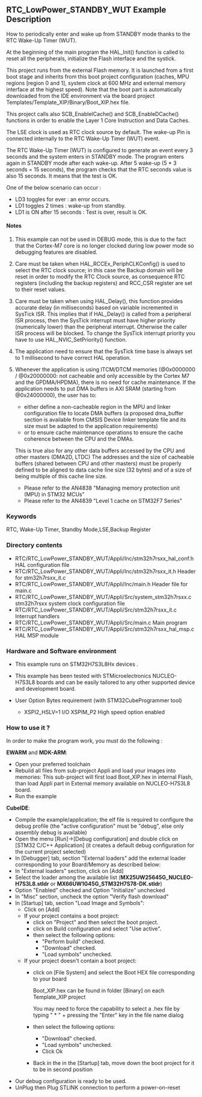 ## <b>RTC_LowPower_STANDBY_WUT Example Description</b>

How to periodically enter and wake up from STANDBY mode thanks to the RTC Wake-Up Timer (WUT).

At the beginning of the main program the HAL_Init() function is called to reset
all the peripherals, initialize the Flash interface and the systick.

This project runs from the external Flash memory. It is launched from a first boot stage and inherits from this boot project
configuration (caches, MPU regions [region 0 and 1], system clock at 600 MHz and external memory interface at the highest speed).
Note that the boot part is automatically downloaded from the IDE environment via the board project Templates/Template_XIP/Binary/Boot_XIP.hex file.

This project calls also SCB_EnableICache() and SCB_EnableDCache() functions in order to enable
the Layer 1 Core Instruction and Data Caches.

The LSE clock is used as RTC clock source by default.
The wake-up Pin is connected internally to the RTC Wake-Up Timer (WUT) event.

The RTC Wake-Up Timer (WUT) is configured to generate an event every 3 seconds and the system enters in STANDBY mode.
The program enters again in STANDBY mode after each wake-up.
After 5 wake-up (5 * 3 seconds = 15 seconds), the program checks that the RTC seconds value is also 15 seconds.
It means that the test is OK.

One of the below scenario can occur :

 - LD3 toggles for ever : an error occurs.
 - LD1 toggles 2 times : wake-up from standby.
 - LD1 is ON after 15 seconds : Test is over, result is OK.


#### <b>Notes</b>

 1. This example can not be used in DEBUG mode, this is due to the fact
    that the Cortex-M7 core is no longer clocked during low power mode
    so debugging features are disabled.

 2. Care must be taken when HAL_RCCEx_PeriphCLKConfig() is used to select
    the RTC clock source; in this case the Backup domain will be reset in
    order to modify the RTC Clock source, as consequence RTC registers (including
    the backup registers) and RCC_CSR register are set to their reset values.

 3. Care must be taken when using HAL_Delay(), this function provides accurate delay (in milliseconds)
    based on variable incremented in SysTick ISR. This implies that if HAL_Delay() is called from
    a peripheral ISR process, then the SysTick interrupt must have higher priority (numerically lower)
    than the peripheral interrupt. Otherwise the caller ISR process will be blocked.
    To change the SysTick interrupt priority you have to use HAL_NVIC_SetPriority() function.

 4. The application need to ensure that the SysTick time base is always set to 1 millisecond
    to have correct HAL operation.

 5. Whenever the application is using ITCM/DTCM memories (@0x0000000 / @0x20000000: not cacheable and only accessible
    by the Cortex M7 and the GPDMA/HPDMA), there is no need for cache maintenance.
    If the application needs to put DMA buffers in AXI SRAM (starting from @0x24000000), the user has to:
    - either define a non-cacheable region in the MPU and linker configuration file to locate DMA buffers
      (a proposed dma_buffer section is available from CMSIS Device linker template file and its size must
      be adapted to the application requirements)
    - or to ensure cache maintenance operations to ensure the cache coherence between the CPU and the DMAs.

    This is true also for any other data buffers accessed by the CPU and other masters (DMA2D, LTDC)
    The addresses and the size of cacheable buffers (shared between CPU and other masters)
    must be properly defined to be aligned to data cache line size (32 bytes) and of a size of being multiple
    of this cache line size.
    - Please refer to the AN4838 "Managing memory protection unit (MPU) in STM32 MCUs"
    - Please refer to the AN4839 "Level 1 cache on STM32F7 Series"

### <b>Keywords</b>

RTC, Wake-Up Timer, Standby Mode,LSE,Backup Register

### <b>Directory contents</b>

  - RTC/RTC_LowPower_STANDBY_WUT/Appli/Inc/stm32h7rsxx_hal_conf.h     HAL configuration file
  - RTC/RTC_LowPower_STANDBY_WUT/Appli/Inc/stm32h7rsxx_it.h           Header for stm32h7rsxx_it.c
  - RTC/RTC_LowPower_STANDBY_WUT/Appli/Inc/main.h                   Header file for main.c
  - RTC/RTC_LowPower_STANDBY_WUT/Appli/Src/system_stm32h7rsxx.c       stm32h7rsxx system clock configuration file
  - RTC/RTC_LowPower_STANDBY_WUT/Appli/Src/stm32h7rsxx_it.c           Interrupt handlers
  - RTC/RTC_LowPower_STANDBY_WUT/Appli/Src/main.c                   Main program
  - RTC/RTC_LowPower_STANDBY_WUT/Appli/Src/stm32h7rsxx_hal_msp.c      HAL MSP module

### <b>Hardware and Software environment</b>

  - This example runs on STM32H7S3L8Hx devices .

  - This example has been tested with STMicroelectronics NUCLEO-H7S3L8
    boards and can be easily tailored to any other supported device
    and development board.

  - User Option Bytes requirement (with STM32CubeProgrammer tool)

    - XSPI2_HSLV=1     I/O XSPIM_P2 High speed option enabled

### <b>How to use it ?</b>

In order to make the program work, you must do the following :

**EWARM** and **MDK-ARM**:

 - Open your preferred toolchain
 - Rebuild all files from sub-project Appli and load your images into memories: This sub-project will first load Boot_XIP.hex in internal Flash,
   than load Appli part in External memory available on NUCLEO-H7S3L8 board.
 - Run the example

**CubeIDE**:

 - Compile the example/application; the elf file is required to configure the debug profile (the "active configuration" must be "debug", else only assembly debug is available)
 - Open the menu [Run]->[Debug configuration] and double click on  [STM32 C/C++ Application] (it creates a default debug configuration for the current project selected)
 - In [Debugger] tab, section "External  loaders" add the external loader corresponding to your Board/Memory as described below:
 - In "External loaders" section, click on [Add]
 - Select the loader among the available list (**MX25UW25645G_NUCLEO-H7S3L8.stldr** or **MX66UW1G45G_STM32H7S78-DK.stldr**)
 - Option "Enabled" checked and Option "Initialize" unchecked
 - In "Misc" section, uncheck the option "Verify flash download"
 - In [Startup] tab, section "Load Image and Symbols":
   - Click on [Add]
   - If your project contains a boot project:
     - click on "Project" and then select the boot project.
     - click on Build configuration and select "Use active".
     - then select the following options:
       - "Perform build" checked.
       - "Download" checked.
       - "Load symbols" unchecked.
   - If your project doesn't contain a boot project:
     - click on [File System] and select the Boot HEX file corresponding to your board

        Boot_XIP.hex can be found in folder [Binary] on each Template_XIP project

        You may need to force the capability to select a .hex file by typing " * " + pressing the "Enter" key in the file name dialog

     - then select the following options:
       - "Download"      checked.
       - "Load symbols" unchecked.
       - Click Ok
     - Back in the in the [Startup] tab, move down the boot project for it to be in second position
 - Our debug configuration is ready to be used.
 - UnPlug then Plug STLINK connection to perform a power-on-reset

